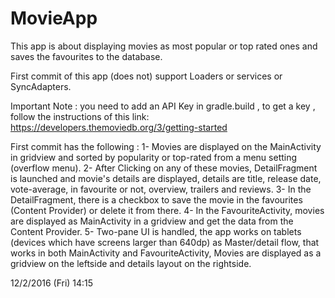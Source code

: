 # MovieApp
This app is about displaying movies as most popular or top rated ones and saves the favourites to the database.

First commit of this app (does not) support Loaders or services or SyncAdapters.

Important Note : you need to add an API Key in gradle.build , to get a key , follow the instructions of this link:
https://developers.themoviedb.org/3/getting-started

First commit has the following : 
1- Movies are displayed on the MainActivity in gridview and sorted by popularity or top-rated from a menu setting (overflow menu).
2- After Clicking on any of these movies, DetailFragment is launched and movie's details are displayed, details are title, release date, vote-average, in favourite or not, overview, trailers and reviews.
3- In the DetailFragment, there is a checkbox to save the movie in the favourites (Content Provider) or delete it from there.
4- In the FavouriteActivity, movies are displayed as MainActivity in a gridview and get the data from the Content Provider.
5- Two-pane UI is handled, the app works on tablets (devices which have screens larger than 640dp) as Master/detail flow, that works in both MainActivity and FavouriteActivity, Movies are displayed as a gridview on the leftside and details layout on the rightside.

12/2/2016 (Fri)
14:15 
